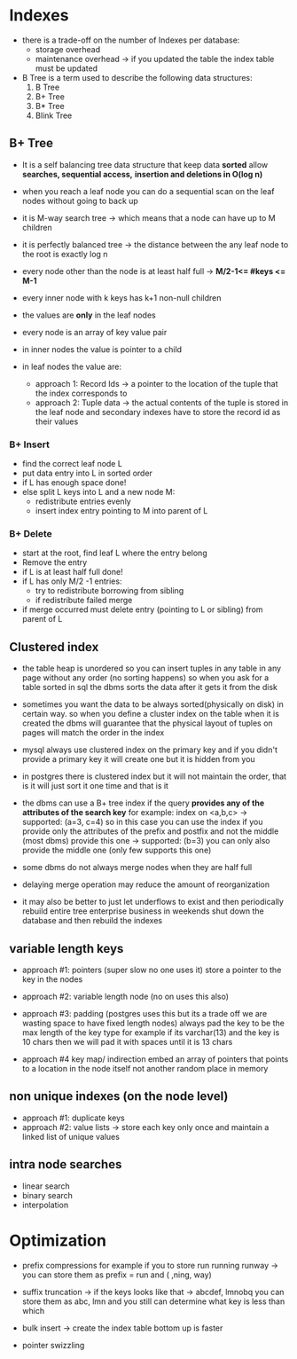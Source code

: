 # Indexes 

* there is a trade-off on the number of Indexes per database:
    * storage overhead
    * maintenance overhead -> if you updated the table the index table must be updated
* B Tree is a term used to describe the following data structures:
    1. B Tree
    2. B+ Tree
    3. B* Tree
    4. Blink Tree

## B+ Tree
    
* It is a self balancing tree data structure that keep data **sorted** allow **searches, sequential access,**
**insertion and deletions in O(log n)**

* when you reach a leaf node you can do a sequential scan on the leaf nodes without going to back up

* it is M-way search tree -> which means that a node can have up to M children
* it is perfectly balanced tree -> the distance between the any leaf node to the root is exactly log n
* every node other than the node is at least half full -> **M/2-1<= #keys <= M-1**
* every inner node with k keys has k+1 non-null children
* the values are **only** in the leaf nodes 

* every node is an array of key value pair
* in inner nodes the value is pointer to a child
* in leaf nodes the value are:
    * approach 1: Record Ids -> a pointer to the location of the tuple that the index corresponds to 
    * approach 2: Tuple data -> the actual contents of the tuple is stored in the leaf node and secondary indexes 
      have to store the record id as their values

### B+ Insert

* find the correct leaf node L
* put data entry into L in sorted order
* if L has enough space done!
* else split L keys into L and a new node M:
    * redistribute entries evenly
    * insert index entry pointing to M into parent of L 
      
### B+ Delete

* start at the root, find leaf L where the entry belong
* Remove the entry
* if L is at least half full done!
* if L has only M/2 -1 entries:
    * try to redistribute borrowing from sibling 
    * if redistribute failed merge
* if merge occurred must delete entry (pointing to L or sibling) from parent of L  


## Clustered index 

* the table heap is unordered so you can insert tuples in any table in any page without any order (no sorting happens)
so when you ask for a table sorted in sql the dbms sorts the data after it gets it from the disk

* sometimes you want the data to be always sorted(physically on disk) in certain way. 
so when you define a cluster index on the table when it is created the dbms will guarantee
that the physical layout of tuples on pages will match the order in the index

* mysql always use clustered index on the primary key and if you didn't provide a primary key it will
create one but it is hidden from you 

* in postgres there is clustered index but it will not maintain the order, that is it will just sort it one time and that is it 

* the dbms can use a B+ tree index if the query **provides any of the attributes of the search key**
  for example: index on <a,b,c>
  → supported: (a=3, c=4) so in this case you can use the index if you provide only the attributes of the prefix and postfix 
  and not the middle (most dbms) provide this one
  → supported: (b=3) you can only also provide the middle one (only few supports this one)


* some dbms do not always merge nodes when they are half full
* delaying merge operation may reduce the amount of reorganization
* it may also be better to just let underflows to exist and then periodically rebuild entire tree 
  enterprise business in weekends shut down the database and then rebuild the indexes
  
## variable length keys

* approach #1: pointers (super slow no one uses it)
  store a pointer to the key in the nodes 

* approach #2: variable length node (no on uses this also)

* approach #3: padding (postgres uses this but its a trade off we are wasting space to have fixed length nodes)
  always pad the key to be the max length of the key type
  for example if its varchar(13) and the key is 10 chars then we will pad it with spaces until it is 13 chars

* approach #4 key map/ indirection
  embed an array of pointers that points to a location in the node itself not another random place in memory

## non unique indexes (on the node level)

* approach #1: duplicate keys
* approach #2: value lists -> store each key only once and maintain a linked list of unique values

## intra node searches 

* linear search 
* binary search 
* interpolation


# Optimization

* prefix compressions 
  for example if you to store run running runway -> you can store them as prefix = run and ( ,ning, way) 
* suffix truncation -> if the keys looks like that → abcdef, lmnobq you can store them as abc, lmn 
  and you still can determine what key is less than which 
* bulk insert -> create the index table bottom up is faster 

* pointer swizzling




 
